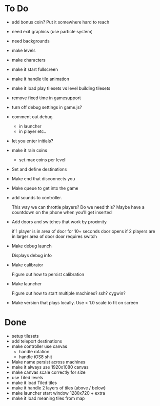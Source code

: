 To Do
=====

*   add bonus coin? Put it somewhere hard to reach
*   need exit graphics (use particle system)
*   need backgrounds
*   make levels
*   make characters
*   make it start fullscreen
*   make it handle tile animation
*   make it load play tilesets vs level building tilesets
*   remove fixed time in gamesupport
*   turn off debug settings in game.js?
*   comment out debug
    *   in launcher
    *   in player etc..

*   let you enter initials?

*   make it rain coins
    *   set max coins per level
*   Set and define destinations
*   Make end that disconnects you
*   Make queue to get into the game
*   add sounds to controller.

    This way we can throttle players? Do we need this?
    Maybe have a countdown on the phone when you'll get
    inserted

*   Add doors and switches that work by proximity

    if 1 player is in area of door for 10+ seconds door opens
    if 2 players are in larger area of door door requires switch

*   Make debug launch

    Displays debug info

*   Make calibrator

    Figure out how to persist calibration

*   Make launcher

    Figure out how to start multiple machines? ssh? cygwin?

*   Make version that plays locally. Use < 1.0 scale to fit on screen


Done
====

*   setup tilesets
*   add teleport destinations
*   make controller use canvas
    *   handle rotation
    *   handle iOS8 shit
*   Make name persist across machines
*   make it always use 1920x1080 canvas
*   make canvas scale correctly for size
*   use Tiled levels
*   make it load Tiled tiles
*   make it handle 2 layers of tiles (above / below)
*   make launcher start window 1280x720 + extra
*   make it load meaning tiles from map

